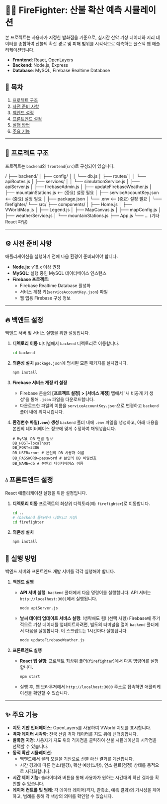 
# 👨‍🚒 FireFighter: 산불 확산 예측 시뮬레이션

본 프로젝트는 사용자가 지정한 발화점을 기준으로, 실시간 산악 기상 데이터와 지리 데이터를 종합하여 산불의 확산 경로 및 피해 범위를 시각적으로 예측하는 풀스택 웹 애플리케이션입니다.

- **Frontend**: React, OpenLayers
- **Backend**: Node.js, Express
- **Database**: MySQL, Firebase Realtime Database

## 📝 목차

1.  [프로젝트 구조](#-프로젝트-구조)
2.  [사전 준비 사항](#-사전-준비-사항)
3.  [백엔드 설정](#-백엔드-설정)
4.  [프론트엔드 설정](#-프론트엔드-설정)
5.  [실행 방법](#-실행-방법)
6.  [주요 기능](#-주요-기능)

---

## 📁 프로젝트 구조

프로젝트는 `backend`와 `frontend`(`src`)로 구성되어 있습니다.

/
├── backend/
│   ├── config/
│   │   └── db.js
│   ├── routes/
│   │   └── apiRoutes.js
│   ├── services/
│   │   └── simulationService.js
│   ├── apiServer.js
│   ├── firebaseAdmin.js
│   ├── updateFirebaseWeather.js
│   ├── mountainStations.js  <-- (중요) 설정 필요
│   ├── serviceAccountKey.json <-- (중요) 설정 필요
│   ├── package.json
│   └── .env                   <-- (중요) 설정 필요
│
└── firefighter/
└── src/
    ├── components/
    │   ├── Home.js
    │   ├── VWorldMap.js
    │   ├── Legend.js
    │   ├── MapCanvas.js
    │   ├── mapConfig.js
    │   ├── weatherService.js
    │   └── mountainStations.js
    ├── App.js
    └── ... (기타 React 파일)

---

## ⚙️ 사전 준비 사항

애플리케이션을 실행하기 전에 다음 환경이 준비되어야 합니다.

- **Node.js**: v18.x 이상 권장
- **MySQL**: 실행 중인 MySQL 데이터베이스 인스턴스
- **Firebase 프로젝트**:
    - Firebase Realtime Database 활성화
    - 서비스 계정 키(`serviceAccountKey.json`) 파일
    - 웹 앱용 Firebase 구성 정보

---

## 🔥 백엔드 설정

백엔드 서버 및 서비스 실행을 위한 설정입니다.

1.  **디렉토리 이동**
    터미널에서 `backend` 디렉토리로 이동합니다.
    ```bash
    cd backend
    ```

2.  **의존성 설치**
    `package.json`에 명시된 모든 패키지를 설치합니다.
    ```bash
    npm install
    ```

3.  **Firebase 서비스 계정 키 설정**
    - Firebase 콘솔의 **[프로젝트 설정] > [서비스 계정]** 탭에서 '새 비공개 키 생성'을 통해 `.json` 파일을 다운로드합니다.
    - 다운로드한 파일의 이름을 `serviceAccountKey.json`으로 변경하고 `backend` 폴더 내에 위치시킵니다.

4.  **환경변수 파일(`.env`) 생성**
    `backend` 폴더 내에 `.env` 파일을 생성하고, 아래 내용을 본인의 데이터베이스 정보에 맞게 수정하여 채워넣습니다.
    ```env
    # MySQL DB 연결 정보
    DB_HOST=localhost
    DB_PORT=3306
    DB_USER=root # 본인의 DB 사용자 이름
    DB_PASSWORD=password # 본인의 DB 비밀번호
    DB_NAME=db # 본인의 데이터베이스 이름
    ```

## 💧 프론트엔드 설정

React 애플리케이션 실행을 위한 설정입니다.

1.  **디렉토리 이동**
    프로젝트의 최상위 디렉토리(예: `firefighter`)로 이동합니다.
    ```bash
    cd ..
    # (backend 폴더에서 나왔다고 가정)
    cd firefighter
    ```

2.  **의존성 설치**
    ```bash
    npm install
    ```


## 🚀 실행 방법

백엔드 서버와 프론트엔드 개발 서버를 각각 실행해야 합니다.

1.  **백엔드 실행**
    - **API 서버 실행**: `backend` 폴더에서 다음 명령어를 실행합니다. API 서버는 `http://localhost:3001`에서 실행됩니다.
      ```bash
      node apiServer.js
      ```
    - **날씨 데이터 업데이트 서비스 실행**:  !생략해도 됨!
    (선택 사항) Firebase에 주기적으로 기상 데이터를 업데이트하려면, 별도의 터미널을 열어 `backend` 폴더에서 다음을 실행합니다. 이 스크립트는 1시간마다 실행됩니다.
      ```bash
      node updateFirebaseWeather.js
      ```

2.  **프론트엔드 실행**
    - **React 앱 실행**: 프로젝트 최상위 폴더(`firefighter`)에서 다음 명령어를 실행합니다.
      ```bash
      npm start
      ```
    - 실행 후, 웹 브라우저에서 `http://localhost:3000` 주소로 접속하면 애플리케이션을 확인할 수 있습니다.

---

## ✨ 주요 기능

- **지도 기반 인터페이스**: OpenLayers를 사용하여 VWorld 지도를 표시합니다.
- **격자 데이터 시각화**: 전국 산림 격자 데이터를 지도 위에 렌더링합니다.
- **발화점 지정**: 사용자가 지도 위의 격자점을 클릭하여 산불 시뮬레이션의 시작점을 선택할 수 있습니다.
- **동적 확산 시뮬레이션**:
    - 백엔드에서 물리 모델을 기반으로 산불 확산 결과를 계산합니다.
    - 시간 경과에 따른 연소(빨강), 확산 예상(노랑), 연소 완료(검정) 상태를 동적으로 시각화합니다.
- **시간 제어 기능**: 슬라이더와 버튼을 통해 사용자가 원하는 시간대의 확산 결과를 확인할 수 있습니다.
- **레이어 컨트롤 및 범례**: 각 데이터 레이어(격자, 관측소, 예측 결과)의 가시성을 제어하고, 범례를 통해 각 색상의 의미를 확인할 수 있습니다.
